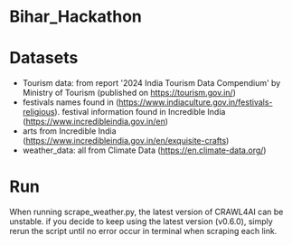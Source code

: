 # Bihar_Hackathon







# Datasets
- Tourism data: from report '2024 India Tourism Data Compendium' by Ministry of Tourism (published on https://tourism.gov.in/)
- festivals names found in (https://www.indiaculture.gov.in/festivals-religious). festival information found in Incredible India (https://www.incredibleindia.gov.in/en)
- arts from Incredible India (https://www.incredibleindia.gov.in/en/exquisite-crafts)
- weather_data: all from Climate Data (https://en.climate-data.org/)


# Run

When running scrape_weather.py, the latest version of CRAWL4AI can be unstable. if you decide to keep using the latest version (v0.6.0), simply rerun the script until no error occur in terminal when scraping each link. 